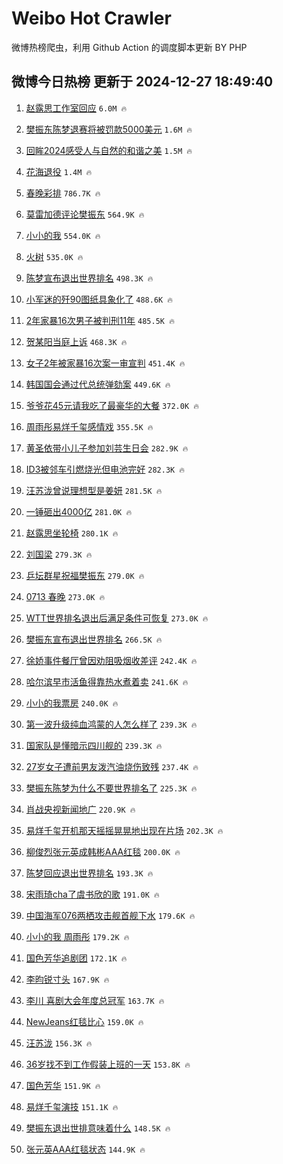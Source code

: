 # Weibo Hot Crawler 



微博热榜爬虫，利用 Github Action 的调度脚本更新 BY PHP 


## 微博今日热榜 更新于 2024-12-27 18:49:40 
1. [赵露思工作室回应](https://s.weibo.com/weibo?q=%23%E8%B5%B5%E9%9C%B2%E6%80%9D%E5%B7%A5%E4%BD%9C%E5%AE%A4%E5%9B%9E%E5%BA%94%23&t=31&band_rank=1&Refer=top) `6.0M 🔥` 

1. [樊振东陈梦退赛将被罚款5000美元](https://s.weibo.com/weibo?q=%23%E6%A8%8A%E6%8C%AF%E4%B8%9C%E9%99%88%E6%A2%A6%E9%80%80%E8%B5%9B%E5%B0%86%E8%A2%AB%E7%BD%9A%E6%AC%BE5000%E7%BE%8E%E5%85%83%23&t=31&band_rank=2&Refer=top) `1.6M 🔥` 

1. [回眸2024感受人与自然的和谐之美](https://s.weibo.com/weibo?q=%23%E5%9B%9E%E7%9C%B82024%E6%84%9F%E5%8F%97%E4%BA%BA%E4%B8%8E%E8%87%AA%E7%84%B6%E7%9A%84%E5%92%8C%E8%B0%90%E4%B9%8B%E7%BE%8E%23&t=31&band_rank=3&Refer=top) `1.5M 🔥` 

1. [花海退役](https://s.weibo.com/weibo?q=%E8%8A%B1%E6%B5%B7%E9%80%80%E5%BD%B9&t=31&band_rank=4&Refer=top) `1.4M 🔥` 

1. [春晚彩排](https://s.weibo.com/weibo?q=%E6%98%A5%E6%99%9A%E5%BD%A9%E6%8E%92&t=31&band_rank=5&Refer=top) `786.7K 🔥` 

1. [莫雷加德评论樊振东](https://s.weibo.com/weibo?q=%23%E8%8E%AB%E9%9B%B7%E5%8A%A0%E5%BE%B7%E8%AF%84%E8%AE%BA%E6%A8%8A%E6%8C%AF%E4%B8%9C%23&t=31&band_rank=6&Refer=top) `564.9K 🔥` 

1. [小小的我](https://s.weibo.com/weibo?q=%E5%B0%8F%E5%B0%8F%E7%9A%84%E6%88%91&t=31&band_rank=7&Refer=top) `554.0K 🔥` 

1. [火树](https://s.weibo.com/weibo?q=%E7%81%AB%E6%A0%91&t=31&band_rank=8&Refer=top) `535.0K 🔥` 

1. [陈梦宣布退出世界排名](https://s.weibo.com/weibo?q=%23%E9%99%88%E6%A2%A6%E5%AE%A3%E5%B8%83%E9%80%80%E5%87%BA%E4%B8%96%E7%95%8C%E6%8E%92%E5%90%8D%23&t=31&band_rank=9&Refer=top) `498.3K 🔥` 

1. [小军迷的歼90图纸具象化了](https://s.weibo.com/weibo?q=%23%E5%B0%8F%E5%86%9B%E8%BF%B7%E7%9A%84%E6%AD%BC90%E5%9B%BE%E7%BA%B8%E5%85%B7%E8%B1%A1%E5%8C%96%E4%BA%86%23&t=31&band_rank=10&Refer=top) `488.6K 🔥` 

1. [2年家暴16次男子被判刑11年](https://s.weibo.com/weibo?q=%232%E5%B9%B4%E5%AE%B6%E6%9A%B416%E6%AC%A1%E7%94%B7%E5%AD%90%E8%A2%AB%E5%88%A4%E5%88%9111%E5%B9%B4%23&t=31&band_rank=11&Refer=top) `485.5K 🔥` 

1. [贺某阳当庭上诉](https://s.weibo.com/weibo?q=%23%E8%B4%BA%E6%9F%90%E9%98%B3%E5%BD%93%E5%BA%AD%E4%B8%8A%E8%AF%89%23&t=31&band_rank=12&Refer=top) `468.3K 🔥` 

1. [女子2年被家暴16次案一审宣判](https://s.weibo.com/weibo?q=%23%E5%A5%B3%E5%AD%902%E5%B9%B4%E8%A2%AB%E5%AE%B6%E6%9A%B416%E6%AC%A1%E6%A1%88%E4%B8%80%E5%AE%A1%E5%AE%A3%E5%88%A4%23&t=31&band_rank=13&Refer=top) `451.4K 🔥` 

1. [韩国国会通过代总统弹劾案](https://s.weibo.com/weibo?q=%23%E9%9F%A9%E5%9B%BD%E5%9B%BD%E4%BC%9A%E9%80%9A%E8%BF%87%E4%BB%A3%E6%80%BB%E7%BB%9F%E5%BC%B9%E5%8A%BE%E6%A1%88%23&t=31&band_rank=14&Refer=top) `449.6K 🔥` 

1. [爷爷花45元请我吃了最豪华的大餐](https://s.weibo.com/weibo?q=%E7%88%B7%E7%88%B7%E8%8A%B145%E5%85%83%E8%AF%B7%E6%88%91%E5%90%83%E4%BA%86%E6%9C%80%E8%B1%AA%E5%8D%8E%E7%9A%84%E5%A4%A7%E9%A4%90&t=31&band_rank=15&Refer=top) `372.0K 🔥` 

1. [周雨彤易烊千玺感情戏](https://s.weibo.com/weibo?q=%23%E5%91%A8%E9%9B%A8%E5%BD%A4%E6%98%93%E7%83%8A%E5%8D%83%E7%8E%BA%E6%84%9F%E6%83%85%E6%88%8F%23&t=31&band_rank=16&Refer=top) `355.5K 🔥` 

1. [黄圣依带小儿子参加刘芸生日会](https://s.weibo.com/weibo?q=%23%E9%BB%84%E5%9C%A3%E4%BE%9D%E5%B8%A6%E5%B0%8F%E5%84%BF%E5%AD%90%E5%8F%82%E5%8A%A0%E5%88%98%E8%8A%B8%E7%94%9F%E6%97%A5%E4%BC%9A%23&t=31&band_rank=17&Refer=top) `282.9K 🔥` 

1. [ID3被邻车引燃烧光但电池完好](https://s.weibo.com/weibo?q=%23ID3%E8%A2%AB%E9%82%BB%E8%BD%A6%E5%BC%95%E7%87%83%E7%83%A7%E5%85%89%E4%BD%86%E7%94%B5%E6%B1%A0%E5%AE%8C%E5%A5%BD%23&t=31&band_rank=18&Refer=top) `282.3K 🔥` 

1. [汪苏泷曾说理想型是姜妍](https://s.weibo.com/weibo?q=%23%E6%B1%AA%E8%8B%8F%E6%B3%B7%E6%9B%BE%E8%AF%B4%E7%90%86%E6%83%B3%E5%9E%8B%E6%98%AF%E5%A7%9C%E5%A6%8D%23&t=31&band_rank=19&Refer=top) `281.5K 🔥` 

1. [一锤砸出4000亿](https://s.weibo.com/weibo?q=%23%E4%B8%80%E9%94%A4%E7%A0%B8%E5%87%BA4000%E4%BA%BF%23&t=31&band_rank=20&Refer=top) `281.0K 🔥` 

1. [赵露思坐轮椅](https://s.weibo.com/weibo?q=%23%E8%B5%B5%E9%9C%B2%E6%80%9D%E5%9D%90%E8%BD%AE%E6%A4%85%23&t=31&band_rank=21&Refer=top) `280.1K 🔥` 

1. [刘国梁](https://s.weibo.com/weibo?q=%E5%88%98%E5%9B%BD%E6%A2%81&t=31&band_rank=22&Refer=top) `279.3K 🔥` 

1. [乒坛群星祝福樊振东](https://s.weibo.com/weibo?q=%23%E4%B9%92%E5%9D%9B%E7%BE%A4%E6%98%9F%E7%A5%9D%E7%A6%8F%E6%A8%8A%E6%8C%AF%E4%B8%9C%23&t=31&band_rank=23&Refer=top) `279.0K 🔥` 

1. [0713 春晚](https://s.weibo.com/weibo?q=0713%20%E6%98%A5%E6%99%9A&t=31&band_rank=24&Refer=top) `273.0K 🔥` 

1. [WTT世界排名退出后满足条件可恢复](https://s.weibo.com/weibo?q=%23WTT%E4%B8%96%E7%95%8C%E6%8E%92%E5%90%8D%E9%80%80%E5%87%BA%E5%90%8E%E6%BB%A1%E8%B6%B3%E6%9D%A1%E4%BB%B6%E5%8F%AF%E6%81%A2%E5%A4%8D%23&t=31&band_rank=25&Refer=top) `273.0K 🔥` 

1. [樊振东宣布退出世界排名](https://s.weibo.com/weibo?q=%23%E6%A8%8A%E6%8C%AF%E4%B8%9C%E5%AE%A3%E5%B8%83%E9%80%80%E5%87%BA%E4%B8%96%E7%95%8C%E6%8E%92%E5%90%8D%23&t=31&band_rank=26&Refer=top) `266.5K 🔥` 

1. [徐娇事件餐厅曾因劝阻吸烟收差评](https://s.weibo.com/weibo?q=%23%E5%BE%90%E5%A8%87%E4%BA%8B%E4%BB%B6%E9%A4%90%E5%8E%85%E6%9B%BE%E5%9B%A0%E5%8A%9D%E9%98%BB%E5%90%B8%E7%83%9F%E6%94%B6%E5%B7%AE%E8%AF%84%23&t=31&band_rank=27&Refer=top) `242.4K 🔥` 

1. [哈尔滨早市活鱼得靠热水煮着卖](https://s.weibo.com/weibo?q=%23%E5%93%88%E5%B0%94%E6%BB%A8%E6%97%A9%E5%B8%82%E6%B4%BB%E9%B1%BC%E5%BE%97%E9%9D%A0%E7%83%AD%E6%B0%B4%E7%85%AE%E7%9D%80%E5%8D%96%23&t=31&band_rank=28&Refer=top) `241.6K 🔥` 

1. [小小的我票房](https://s.weibo.com/weibo?q=%E5%B0%8F%E5%B0%8F%E7%9A%84%E6%88%91%E7%A5%A8%E6%88%BF&t=31&band_rank=29&Refer=top) `240.0K 🔥` 

1. [第一波升级纯血鸿蒙的人怎么样了](https://s.weibo.com/weibo?q=%23%E7%AC%AC%E4%B8%80%E6%B3%A2%E5%8D%87%E7%BA%A7%E7%BA%AF%E8%A1%80%E9%B8%BF%E8%92%99%E7%9A%84%E4%BA%BA%E6%80%8E%E4%B9%88%E6%A0%B7%E4%BA%86%23&t=31&band_rank=30&Refer=top) `239.3K 🔥` 

1. [国家队是懂暗示四川舰的](https://s.weibo.com/weibo?q=%23%E5%9B%BD%E5%AE%B6%E9%98%9F%E6%98%AF%E6%87%82%E6%9A%97%E7%A4%BA%E5%9B%9B%E5%B7%9D%E8%88%B0%E7%9A%84%23&t=31&band_rank=31&Refer=top) `239.3K 🔥` 

1. [27岁女子遭前男友泼汽油烧伤致残](https://s.weibo.com/weibo?q=%2327%E5%B2%81%E5%A5%B3%E5%AD%90%E9%81%AD%E5%89%8D%E7%94%B7%E5%8F%8B%E6%B3%BC%E6%B1%BD%E6%B2%B9%E7%83%A7%E4%BC%A4%E8%87%B4%E6%AE%8B%23&t=31&band_rank=32&Refer=top) `237.4K 🔥` 

1. [樊振东陈梦为什么不要世界排名了](https://s.weibo.com/weibo?q=%23%E6%A8%8A%E6%8C%AF%E4%B8%9C%E9%99%88%E6%A2%A6%E4%B8%BA%E4%BB%80%E4%B9%88%E4%B8%8D%E8%A6%81%E4%B8%96%E7%95%8C%E6%8E%92%E5%90%8D%E4%BA%86%23&t=31&band_rank=33&Refer=top) `225.3K 🔥` 

1. [肖战央视新闻地广](https://s.weibo.com/weibo?q=%23%E8%82%96%E6%88%98%E5%A4%AE%E8%A7%86%E6%96%B0%E9%97%BB%E5%9C%B0%E5%B9%BF%23&t=31&band_rank=34&Refer=top) `220.9K 🔥` 

1. [易烊千玺开机那天摇摇晃晃地出现在片场](https://s.weibo.com/weibo?q=%23%E6%98%93%E7%83%8A%E5%8D%83%E7%8E%BA%E5%BC%80%E6%9C%BA%E9%82%A3%E5%A4%A9%E6%91%87%E6%91%87%E6%99%83%E6%99%83%E5%9C%B0%E5%87%BA%E7%8E%B0%E5%9C%A8%E7%89%87%E5%9C%BA%23&t=31&band_rank=35&Refer=top) `202.3K 🔥` 

1. [柳俊烈张元英成韩彬AAA红毯](https://s.weibo.com/weibo?q=%23%E6%9F%B3%E4%BF%8A%E7%83%88%E5%BC%A0%E5%85%83%E8%8B%B1%E6%88%90%E9%9F%A9%E5%BD%ACAAA%E7%BA%A2%E6%AF%AF%23&t=31&band_rank=36&Refer=top) `200.0K 🔥` 

1. [陈梦回应退出世界排名](https://s.weibo.com/weibo?q=%23%E9%99%88%E6%A2%A6%E5%9B%9E%E5%BA%94%E9%80%80%E5%87%BA%E4%B8%96%E7%95%8C%E6%8E%92%E5%90%8D%23&t=31&band_rank=37&Refer=top) `193.3K 🔥` 

1. [宋雨琦cha了虞书欣的歌](https://s.weibo.com/weibo?q=%23%E5%AE%8B%E9%9B%A8%E7%90%A6cha%E4%BA%86%E8%99%9E%E4%B9%A6%E6%AC%A3%E7%9A%84%E6%AD%8C%23&t=31&band_rank=38&Refer=top) `191.0K 🔥` 

1. [中国海军076两栖攻击舰首舰下水](https://s.weibo.com/weibo?q=%23%E4%B8%AD%E5%9B%BD%E6%B5%B7%E5%86%9B076%E4%B8%A4%E6%A0%96%E6%94%BB%E5%87%BB%E8%88%B0%E9%A6%96%E8%88%B0%E4%B8%8B%E6%B0%B4%23&t=31&band_rank=39&Refer=top) `179.6K 🔥` 

1. [小小的我 周雨彤](https://s.weibo.com/weibo?q=%E5%B0%8F%E5%B0%8F%E7%9A%84%E6%88%91%20%E5%91%A8%E9%9B%A8%E5%BD%A4&t=31&band_rank=40&Refer=top) `179.2K 🔥` 

1. [国色芳华追剧团](https://s.weibo.com/weibo?q=%23%E5%9B%BD%E8%89%B2%E8%8A%B3%E5%8D%8E%E8%BF%BD%E5%89%A7%E5%9B%A2%23&t=31&band_rank=41&Refer=top) `172.1K 🔥` 

1. [李昀锐寸头](https://s.weibo.com/weibo?q=%E6%9D%8E%E6%98%80%E9%94%90%E5%AF%B8%E5%A4%B4&t=31&band_rank=42&Refer=top) `167.9K 🔥` 

1. [李川 喜剧大会年度总冠军](https://s.weibo.com/weibo?q=%E6%9D%8E%E5%B7%9D%20%E5%96%9C%E5%89%A7%E5%A4%A7%E4%BC%9A%E5%B9%B4%E5%BA%A6%E6%80%BB%E5%86%A0%E5%86%9B&t=31&band_rank=43&Refer=top) `163.7K 🔥` 

1. [NewJeans红毯比心](https://s.weibo.com/weibo?q=%23NewJeans%E7%BA%A2%E6%AF%AF%E6%AF%94%E5%BF%83%23&t=31&band_rank=44&Refer=top) `159.0K 🔥` 

1. [汪苏泷](https://s.weibo.com/weibo?q=%E6%B1%AA%E8%8B%8F%E6%B3%B7&t=31&band_rank=45&Refer=top) `156.3K 🔥` 

1. [36岁找不到工作假装上班的一天](https://s.weibo.com/weibo?q=36%E5%B2%81%E6%89%BE%E4%B8%8D%E5%88%B0%E5%B7%A5%E4%BD%9C%E5%81%87%E8%A3%85%E4%B8%8A%E7%8F%AD%E7%9A%84%E4%B8%80%E5%A4%A9&t=31&band_rank=46&Refer=top) `153.8K 🔥` 

1. [国色芳华](https://s.weibo.com/weibo?q=%E5%9B%BD%E8%89%B2%E8%8A%B3%E5%8D%8E&t=31&band_rank=47&Refer=top) `151.9K 🔥` 

1. [易烊千玺演技](https://s.weibo.com/weibo?q=%E6%98%93%E7%83%8A%E5%8D%83%E7%8E%BA%E6%BC%94%E6%8A%80&t=31&band_rank=48&Refer=top) `151.1K 🔥` 

1. [樊振东退出世排意味着什么](https://s.weibo.com/weibo?q=%23%E6%A8%8A%E6%8C%AF%E4%B8%9C%E9%80%80%E5%87%BA%E4%B8%96%E6%8E%92%E6%84%8F%E5%91%B3%E7%9D%80%E4%BB%80%E4%B9%88%23&t=31&band_rank=49&Refer=top) `148.5K 🔥` 

1. [张元英AAA红毯状态](https://s.weibo.com/weibo?q=%23%E5%BC%A0%E5%85%83%E8%8B%B1AAA%E7%BA%A2%E6%AF%AF%E7%8A%B6%E6%80%81%23&t=31&band_rank=50&Refer=top) `144.9K 🔥` 

